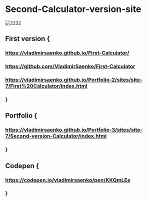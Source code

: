# Second-Calculator-version-site

![2232](https://user-images.githubusercontent.com/56477695/118031128-d9fdde80-b36e-11eb-8670-fbbaf8924d49.png)

## First version {

### https://vladimirsaenko.github.io/First-Calculator/

### https://github.com/VladimirSaenko/First-Calculator

### https://vladimirsaenko.github.io/Portfolio-2/sites/site-7/First%20Calculator/index.html

### }

## Portfolio {

### https://vladimirsaenko.github.io/Portfolio-3/sites/site-7/Second-version-Calculator/index.html

### }

## Codepen {

### https://codepen.io/vladimirsaenko/pen/KKQmLEe

### }
